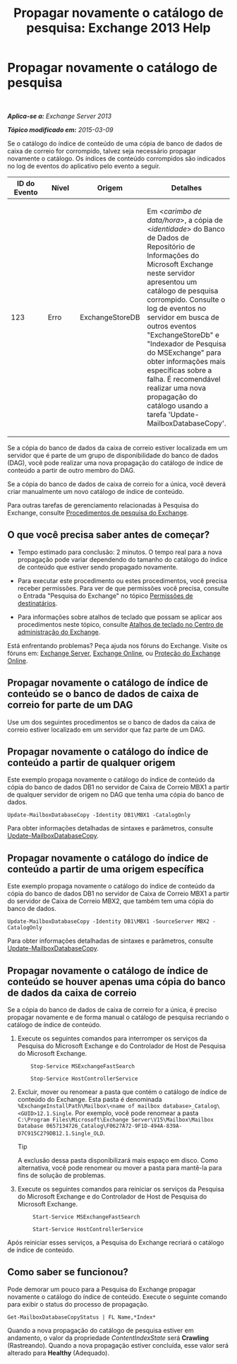 ﻿---
title: 'Propagar novamente o catálogo de pesquisa: Exchange 2013 Help'
TOCTitle: Propagar novamente o catálogo de pesquisa
ms:assetid: 9d873bd4-0422-4975-b5e2-82a347479115
ms:mtpsurl: https://technet.microsoft.com/pt-br/library/Ee633475(v=EXCHG.150)
ms:contentKeyID: 52058862
ms.date: 05/22/2018
mtps_version: v=EXCHG.150
ms.translationtype: MT
---

# Propagar novamente o catálogo de pesquisa

 

_**Aplica-se a:** Exchange Server 2013_

_**Tópico modificado em:** 2015-03-09_

Se o catálogo do índice de conteúdo de uma cópia de banco de dados de caixa de correio for corrompido, talvez seja necessário propagar novamente o catálogo. Os índices de conteúdo corrompidos são indicados no log de eventos do aplicativo pelo evento a seguir.


<table>
<colgroup>
<col style="width: 25%" />
<col style="width: 25%" />
<col style="width: 25%" />
<col style="width: 25%" />
</colgroup>
<thead>
<tr class="header">
<th>ID do Evento</th>
<th>Nível</th>
<th>Origem</th>
<th>Detalhes</th>
</tr>
</thead>
<tbody>
<tr class="odd">
<td><p>123</p></td>
<td><p>Erro</p></td>
<td><p>ExchangeStoreDB</p></td>
<td><p>Em &lt;<em>carimbo de data/hora</em>&gt;, a cópia de &lt;<em>identidade</em>&gt; do Banco de Dados de Repositório de Informações do Microsoft Exchange neste servidor apresentou um catálogo de pesquisa corrompido. Consulte o log de eventos no servidor em busca de outros eventos &quot;ExchangeStoreDb&quot; e &quot;Indexador de Pesquisa do MSExchange&quot; para obter informações mais específicas sobre a falha. É recomendável realizar uma nova propagação do catálogo usando a tarefa 'Update-MailboxDatabaseCopy'.</p></td>
</tr>
</tbody>
</table>


Se a cópia do banco de dados da caixa de correio estiver localizada em um servidor que é parte de um grupo de disponibilidade do banco de dados (DAG), você pode realizar uma nova propagação do catálogo de índice de conteúdo a partir de outro membro do DAG.

Se a cópia do banco de dados de caixa de correio for a única, você deverá criar manualmente um novo catálogo de índice de conteúdo.

Para outras tarefas de gerenciamento relacionadas à Pesquisa do Exchange, consulte [Procedimentos de pesquisa do Exchange](exchange-search-procedures-exchange-2013-help.md).

## O que você precisa saber antes de começar?

  - Tempo estimado para conclusão: 2 minutos. O tempo real para a nova propagação pode variar dependendo do tamanho do catálogo do índice de conteúdo que estiver sendo propagado novamente.

  - Para executar este procedimento ou estes procedimentos, você precisa receber permissões. Para ver de que permissões você precisa, consulte o Entrada "Pesquisa do Exchange" no tópico [Permissões de destinatários](recipients-permissions-exchange-2013-help.md).

  - Para informações sobre atalhos de teclado que possam se aplicar aos procedimentos neste tópico, consulte [Atalhos de teclado no Centro de administração do Exchange](keyboard-shortcuts-in-the-exchange-admin-center-exchange-online-protection-help.md).

Está enfrentando problemas? Peça ajuda nos fóruns do Exchange. Visite os fóruns em: [Exchange Server](https://go.microsoft.com/fwlink/p/?linkid=60612), [Exchange Online](https://go.microsoft.com/fwlink/p/?linkid=267542), ou [Proteção do Exchange Online](https://go.microsoft.com/fwlink/p/?linkid=285351).

## Propagar novamente o catálogo de índice de conteúdo se o banco de dados de caixa de correio for parte de um DAG

Use um dos seguintes procedimentos se o banco de dados da caixa de correio estiver localizado em um servidor que faz parte de um DAG.

## Propagar novamente o catálogo do índice de conteúdo a partir de qualquer origem

Este exemplo propaga novamente o catálogo do índice de conteúdo da cópia do banco de dados DB1 no servidor de Caixa de Correio MBX1 a partir de qualquer servidor de origem no DAG que tenha uma cópia do banco de dados.

    Update-MailboxDatabaseCopy -Identity DB1\MBX1 -CatalogOnly

Para obter informações detalhadas de sintaxes e parâmetros, consulte [Update-MailboxDatabaseCopy](https://technet.microsoft.com/pt-br/library/dd335201\(v=exchg.150\)).

## Propagar novamente o catálogo do índice de conteúdo a partir de uma origem específica

Este exemplo propaga novamente o catálogo do índice de conteúdo da cópia do banco de dados DB1 no servidor de Caixa de Correio MBX1 a partir do servidor de Caixa de Correio MBX2, que também tem uma cópia do banco de dados.

    Update-MailboxDatabaseCopy -Identity DB1\MBX1 -SourceServer MBX2 -CatalogOnly

Para obter informações detalhadas de sintaxes e parâmetros, consulte [Update-MailboxDatabaseCopy](https://technet.microsoft.com/pt-br/library/dd335201\(v=exchg.150\)).

## Propagar novamente o catálogo de índice de conteúdo se houver apenas uma cópia do banco de dados da caixa de correio

Se a cópia do banco de dados de caixa de correio for a única, é preciso propagar novamente e de forma manual o catálogo de pesquisa recriando o catálogo de índice de conteúdo.

1.  Execute os seguintes comandos para interromper os serviços da Pesquisa do Microsoft Exchange e do Controlador de Host de Pesquisa do Microsoft Exchange.
    
    ```
        Stop-Service MSExchangeFastSearch
    ```
    ```    
        Stop-Service HostControllerService
    ````

2.  Excluir, mover ou renomear a pasta que contém o catálogo de índice de conteúdo do Exchange. Esta pasta é denominada `%ExchangeInstallPath\Mailbox\<name of mailbox database>_Catalog\<GUID>12.1.Single`. Por exemplo, você pode renomear a pasta `C:\Program Files\Microsoft\Exchange Server\V15\Mailbox\Mailbox Database 0657134726_Catalog\F0627A72-9F1D-494A-839A-D7C915C279DB12.1.Single_OLD`.
    

    > [!TIP]
    > A exclusão dessa pasta disponibilizará mais espaço em disco. Como alternativa, você pode renomear ou mover a pasta para mantê-la para fins de solução de problemas.



3.  Execute os seguintes comandos para reiniciar os serviços da Pesquisa do Microsoft Exchange e do Controlador de Host de Pesquisa do Microsoft Exchange.
    
```
        Start-Service MSExchangeFastSearch
```
```
        Start-Service HostControllerService
 ```

Após reiniciar esses serviços, a Pesquisa do Exchange recriará o catálogo de índice de conteúdo.

## Como saber se funcionou?

Pode demorar um pouco para a Pesquisa do Exchange propagar novamente o catálogo do índice de conteúdo. Execute o seguinte comando para exibir o status do processo de propagação.

    Get-MailboxDatabaseCopyStatus | FL Name,*Index*

Quando a nova propagação do catálogo de pesquisa estiver em andamento, o valor da propriedade *ContentIndexState* será **Crawling** (Rastreando). Quando a nova propagação estiver concluída, esse valor será alterado para **Healthy** (Adequado).


